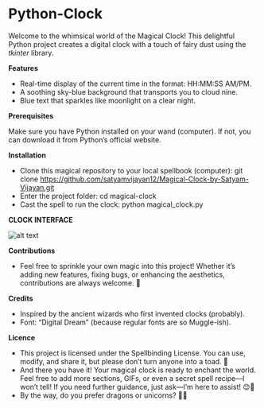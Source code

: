 # Python-Clock
Welcome to the whimsical world of the Magical Clock! This delightful Python project creates a digital clock with a touch of fairy dust using the *tkinter* library.

**Features**

- Real-time display of the current time in the format: HH:MM:SS AM/PM.
- A soothing sky-blue background that transports you to cloud nine.
- Blue text that sparkles like moonlight on a clear night.

**Prerequisites**

Make sure you have Python installed on your wand (computer). If not, you can download it from Python’s official website.

**Installation**
- Clone this magical repository to your local spellbook (computer):
git clone https://github.com/satyamvijayan12/Magical-Clock-by-Satyam-Vijayan.git
- Enter the project folder:
cd magical-clock
- Cast the spell to run the clock:
python magical_clock.py

**CLOCK INTERFACE**

![alt text](<magic clock-1.png>)

**Contributions**
- Feel free to sprinkle your own magic into this project! Whether it’s adding new features, fixing bugs, or enhancing the aesthetics, contributions are always welcome. 🌟

**Credits**
- Inspired by the ancient wizards who first invented clocks (probably).
- Font: “Digital Dream” (because regular fonts are so Muggle-ish).

**Licence**
- This project is licensed under the Spellbinding License. You can use, modify, and share it, but please don’t turn anyone into a toad. 🐸
- And there you have it! Your magical clock is ready to enchant the world. Feel free to add more sections, GIFs, or even a secret spell recipe—I won’t tell! If you need further guidance, just ask—I’m here to assist! 😊🔮
- By the way, do you prefer dragons or unicorns? 🐉🦄

 
